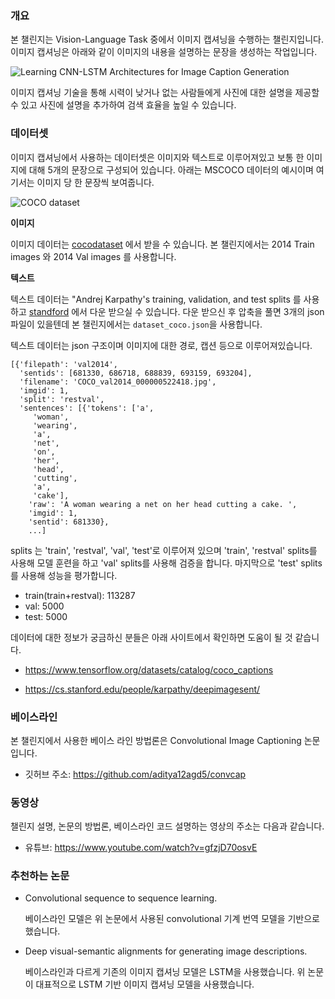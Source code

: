 ### 개요

본 챌린지는 Vision-Language Task 중에서 이미지 캡셔닝을 수행하는 챌린지입니다. 이미지 캡셔닝은 아래와 같이 이미지의 내용을 설명하는 문장을 생성하는 작업입니다. 

![Learning CNN-LSTM Architectures for Image Caption Generation](https://encrypted-tbn0.gstatic.com/images?q=tbn:ANd9GcSJXd5zruE1QWsirEpjPMqB9CI7SmpA94LrDnYm2QLJujxrGuMRQunT4Gg7Pr4kEuBr2Q&usqp=CAU)

이미지 캡셔닝 기술을 통해 시력이 낮거나 없는 사람들에게 사진에 대한 설명을 제공할 수 있고 사진에 설명을 추가하여 검색 효율을 높일 수 있습니다.



### 데이터셋

이미지 캡셔닝에서 사용하는 데이터셋은 이미지와 텍스트로 이루어져있고 보통 한 이미지에 대해 5개의 문장으로 구성되어 있습니다. 아래는 MSCOCO 데이터의 예시이며 여기서는 이미지 당 한 문장씩 보여줍니다.

![COCO dataset](https://blog.kakaocdn.net/dn/cew1mu/btqwWy7p8Jh/wmSGLJ9GngjKxCVydUgEKK/img.png)



**이미지**

이미지 데이터는 [cocodataset](https://cocodataset.org/#download) 에서 받을 수 있습니다. 본 챌린지에서는  2014 Train images 와 2014 Val images 를 사용합니다.



**텍스트**

텍스트 데이터는 "Andrej Karpathy's training, validation, and test splits 를 사용하고 [standford](http://cs.stanford.edu/people/karpathy/deepimagesent/caption_datasets.zip) 에서 다운 받으실 수 있습니다. 다운 받으신 후 압축을 풀면 3개의 json 파일이 있을텐데 본 챌린지에서는 `dataset_coco.json`을 사용합니다.

텍스트 데이터는 json 구조이며 이미지에 대한 경로, 캡션 등으로 이루어져있습니다.

```
[{'filepath': 'val2014',
  'sentids': [681330, 686718, 688839, 693159, 693204],
  'filename': 'COCO_val2014_000000522418.jpg',
  'imgid': 1,
  'split': 'restval',
  'sentences': [{'tokens': ['a',
     'woman',
     'wearing',
     'a',
     'net',
     'on',
     'her',
     'head',
     'cutting',
     'a',
     'cake'],
    'raw': 'A woman wearing a net on her head cutting a cake. ',
    'imgid': 1,
    'sentid': 681330},
    ...]
```

splits 는 'train', 'restval', 'val', 'test'로 이루어져 있으며 'train', 'restval' splits를 사용해 모델 훈련을 하고 'val' splits를 사용해 검증을 합니다. 마지막으로 'test' splits를 사용해 성능을 평가합니다.

- train(train+restval): 113287
- val: 5000
- test: 5000

데이터에 대한 정보가 궁금하신 분들은 아래 사이트에서 확인하면 도움이 될 것 같습니다.

- https://www.tensorflow.org/datasets/catalog/coco_captions

- https://cs.stanford.edu/people/karpathy/deepimagesent/



### 베이스라인

본 챌린지에서 사용한 베이스 라인 방법론은 Convolutional Image Captioning 논문입니다.

- 깃허브 주소: https://github.com/aditya12agd5/convcap



### 동영상

챌린지 설명, 논문의 방법론, 베이스라인 코드 설명하는 영상의 주소는 다음과 같습니다.

- 유튜브: https://www.youtube.com/watch?v=gfzjD70osvE



### 추천하는 논문

- Convolutional sequence to sequence learning.

  베이스라인 모델은 위 논문에서 사용된 convolutional 기계 번역 모델을 기반으로 했습니다.

- Deep visual-semantic alignments for generating image descriptions.

  베이스라인과 다르게 기존의 이미지 캡셔닝 모델은 LSTM을 사용했습니다. 위 논문이 대표적으로 LSTM 기반 이미지 캡셔닝 모델을 사용했습니다.
